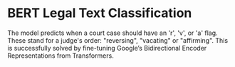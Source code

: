 # BERT Legal Text Classification

The model predicts when a court case should have an 'r', 'v', or 'a' flag. These stand for a judge's order: "reversing", "vacating" or "affirming". This is successfully solved by fine-tuning Google’s Bidirectional Encoder Representations from Transformers.
